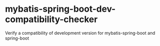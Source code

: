 # mybatis-spring-boot-dev-compatibility-checker
Verify a compatibility of development version for mybatis-spring-boot and spring-boot
